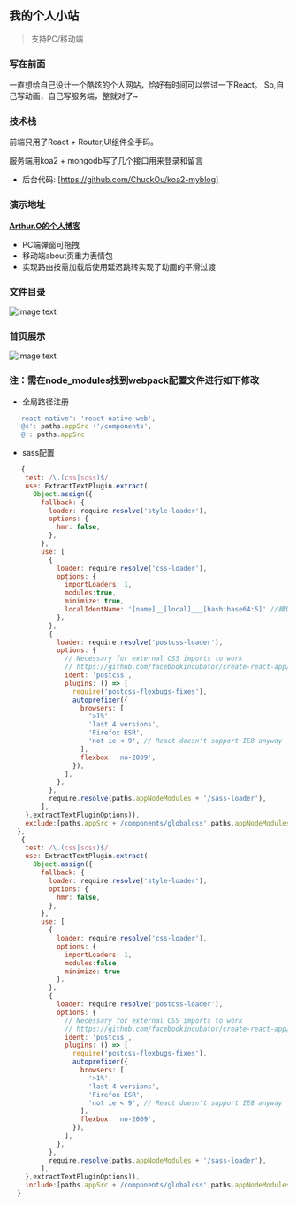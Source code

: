 ## 我的个人小站
> 支持PC/移动端

### 写在前面
一直想给自己设计一个酷炫的个人网站，恰好有时间可以尝试一下React。
So,自己写动画，自己写服务端，整就对了~
### 技术栈
前端只用了React + Router,UI组件全手码。

服务端用koa2 + mongodb写了几个接口用来登录和留言
- 后台代码: [https://github.com/ChuckOu/koa2-myblog]

### 演示地址

  __[Arthur.O的个人博客](https://www.vanoc.top/)__
* PC端弹窗可拖拽
* 移动端about页重力表情包
* 实现路由按需加载后使用延迟跳转实现了动画的平滑过渡

### 文件目录
![image text](https://raw.githubusercontent.com/ChuckOu/react-my-website/master/myfile.png)

### 首页展示
![image text](https://raw.githubusercontent.com/ChuckOu/react-my-website/master/mywebsit.png)

### 注：需在node_modules找到webpack配置文件进行如下修改

* 全局路径注册
```js
  'react-native': 'react-native-web',
  '@c': paths.appSrc +'/components', 
  '@': paths.appSrc
```
* sass配置
```js
   {
    test: /\.(css|scss)$/,
    use: ExtractTextPlugin.extract(
      Object.assign({
        fallback: {
          loader: require.resolve('style-loader'),
          options: {
            hmr: false,
          },
        },
        use: [
          {
            loader: require.resolve('css-loader'),
            options: {
              importLoaders: 1,
              modules:true,
              minimize: true,
              localIdentName: '[name]__[local]___[hash:base64:5]' //模块化开启后的class名称
            },
          },
          {
            loader: require.resolve('postcss-loader'),
            options: {
              // Necessary for external CSS imports to work
              // https://github.com/facebookincubator/create-react-app/issues/2677
              ident: 'postcss',
              plugins: () => [
                require('postcss-flexbugs-fixes'),
                autoprefixer({
                  browsers: [
                    '>1%',
                    'last 4 versions',
                    'Firefox ESR',
                    'not ie < 9', // React doesn't support IE8 anyway
                  ],
                  flexbox: 'no-2009',
                }),
              ],
            },
          },
          require.resolve(paths.appNodeModules + '/sass-loader'),
        ],
    },extractTextPluginOptions)),
    exclude:[paths.appSrc +'/components/globalcss',paths.appNodeModules]
  },
   {
    test: /\.(css|scss)$/,
    use: ExtractTextPlugin.extract(
      Object.assign({
        fallback: {
          loader: require.resolve('style-loader'),
          options: {
            hmr: false,
          },
        },
        use: [
          {
            loader: require.resolve('css-loader'),
            options: {
              importLoaders: 1,
              modules:false,
              minimize: true
            },
          },
          {
            loader: require.resolve('postcss-loader'),
            options: {
              // Necessary for external CSS imports to work
              // https://github.com/facebookincubator/create-react-app/issues/2677
              ident: 'postcss',
              plugins: () => [
                require('postcss-flexbugs-fixes'),
                autoprefixer({
                  browsers: [
                    '>1%',
                    'last 4 versions',
                    'Firefox ESR',
                    'not ie < 9', // React doesn't support IE8 anyway
                  ],
                  flexbox: 'no-2009',
                }),
              ],
            },
          },
          require.resolve(paths.appNodeModules + '/sass-loader'),
        ],
    },extractTextPluginOptions)),
    include:[paths.appSrc +'/components/globalcss',paths.appNodeModules]
  }
```
